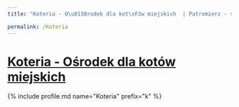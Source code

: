 ```yaml
---
title: "Koteria - O\u015Brodek dla kot\xF3w miejskich  | Patromierz - statystyki Patronite.pl"

permalink: /Koteria
---
```


# [Koteria - Ośrodek dla kotów miejskich ](https://patronite.pl/Koteria)

{% include profile.md name="Koteria" prefix="k" %}
